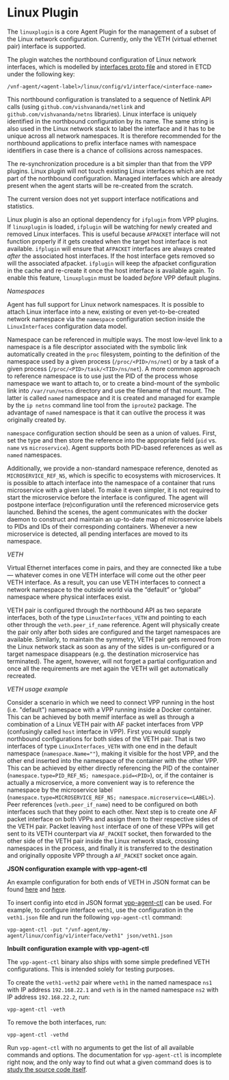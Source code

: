 # Linux Plugin

The `linuxplugin` is a core Agent Plugin for the management of a subset of the Linux
network configuration. Currently, only the VETH (virtual ethernet pair) interface is supported.

The plugin watches the northbound configuration of Linux network interfaces,
which is modelled by [interfaces proto file](model/interfaces/interfaces.proto)
and stored in ETCD under the following key:

```
/vnf-agent/<agent-label>/linux/config/v1/interface/<interface-name>
```

This northbound configuration is translated to a sequence of Netlink API
calls (using `github.com/vishvananda/netlink` and `github.com/vishvananda/netns` libraries).
Linux interface is uniquely identified in the northbound configuration by its name. The same string is also used
in the Linux network stack to label the interface and it has to be unique across all network namespaces.
It is therefore recommended for the northbound applications to prefix interface names with namespace
identifiers in case there is a chance of collisions across namespaces.

The re-synchronization procedure is a bit simpler than that from the VPP plugins. Linux plugin will not touch existing
Linux interfaces which are not part of the northbound configuration. Managed interfaces which are already present when
the agent starts will be re-created from the scratch.

The current version does not yet support interface notifications and statistics.

Linux plugin is also an optional dependency for `ifplugin` from VPP plugins. If `linuxplugin` is loaded, `ifplugin` will
be watching for newly created and removed Linux interfaces. This is useful because `AFPACKET` interface will not function
properly if it gets created when the target host interface is not available. `ifplugin` will ensure that `AFPACKET` interfaces
are always created *after* the associated host interfaces. If the host interface gets removed so will the associated
afpacket. `ifplugin` will keep the afpacket configuration in the cache and re-create it once the host interface is available again.
To enable this feature, `linuxplugin` must be loaded *before* VPP default plugins.


*Namespaces*

Agent has full support for Linux network namespaces. It is possible to attach Linux interface into a new, existing
or even yet-to-be-created network namespace via the `namespace` configuration section inside the `LinuxInterfaces` configuration data model.

Namespace can be referenced in multiple ways. The most low-level link to a namespace is
a file descriptor associated with the symbolic link automatically created in the `proc` filesystem, pointing to the definition
of the namespace used by a given process (`/proc/<PID>/ns/net`) or by a task of a given process (`/proc/<PID>/task/<TID>/ns/net`).
A more common approach to reference namespace is to use just the PID of the process whose
namespace we want to attach to, or to create a bind-mount of the symbolic link into `/var/run/netns` directory and use the
filename of that mount. The latter is called `named` namespace and it is created and managed for example by
the `ip netns` command line tool from the `iproute2` package. The advantage of `named` namespace
is that it can outlive the process it was originally created by.

`namespace` configuration section should be seen as a union of values. First, set the type and then store the reference
into the appropriate field (`pid` vs. `name` vs `microservice`).
Agent supports both PID-based references as well as `named` namespaces.

Additionally, we provide a non-standard namespace reference, denoted as `MICROSERVICE_REF_NS`, which is specific to ecosystems
with microservices. It is possible to attach interface into the namespace of a container that runs microservice with a given label.
To make it even simpler, it is not required to start the microservice before the interface is configured. The agent will postpone
interface (re)configuration until the referenced microservice gets launched. Behind the scenes, the agent communicates with
the docker daemon to construct and maintain an up-to-date map of microservice labels to PIDs and IDs of their corresponding
containers. Whenever a new microservice is detected, all pending interfaces are moved to its namespace.

*VETH*

Virtual Ethernet interfaces come in pairs, and they are connected like a tube — whatever comes in one VETH
interface will come out the other peer VETH interface. As a result, you can use VETH interfaces to connect
a network namespace to the outside world via the “default” or “global” namespace where physical interfaces
exist.

VETH pair is configured through the northbound API as two separate interfaces, both of the type `LinuxInterfaces_VETH`
and pointing to each other through the `veth.peer_if_name` reference.
Agent will physically create the pair only after both sides are configured and the target namespaces are available. 
Similarly, to maintain the symmetry, VETH pair gets removed from the Linux network stack as soon as any of the sides is
un-configured or a target namespace disappears (e.g. the destination microservice has terminated). The agent, however,
will not forget a partial configuration and once all the requirements are met again the VETH will get automatically recreated. 

*VETH usage example*

Consider a scenario in which we need to connect VPP running in the host (i.e. "default")
namespace with a VPP running inside a Docker container. This can be achieved by both memif interface
as well as through a combination of a Linux VETH pair with AF packet interfaces from VPP (confusingly called `host` interface in VPP).
First you would supply northbound configurations for both sides of the VETH pair. That is two interfaces
of type `LinuxInterfaces_VETH` with one end in the default namespace (`namespace.Name=""`), making it visible for the host VPP,
and the other end inserted into the namespace of the container with the other VPP. This can be achieved by either directly referencing
the PID of the container (`namespace.type=PID_REF_NS; namespace.pid=<PID>`), or, if the container is actually a microservice,
a more convenient way is to reference the namespace by the microservice label
(`namespace.type=MICROSERVICE_REF_NS; namespace.microservice=<LABEL>`).
Peer references (`veth.peer_if_name`) need to be configured on both interfaces such that they point to each other.
Next step is to create one AF packet interface on both VPPs and assign them to their respective sides of the VETH pair.
Packet leaving `host` interface of one of these VPPs will get sent to its VETH counterpart via `AF_PACKET` socket, then forwarded
to the other side of the VETH pair inside the Linux network stack, crossing namespaces in the process, and finally it is transferred
to the destination and originally opposite VPP through a `AF_PACKET` socket once again.

**JSON configuration example with vpp-agent-ctl**

An example configuration for both ends of VETH in JSON format can
be found [here](../../cmd/vpp-agent-ctl/json/veth1.json) and [here](../../cmd/vpp-agent-ctl/json/veth2.json).

To insert config into etcd in JSON format [vpp-agent-ctl](../../cmd/vpp-agent-ctl)
can be used. For example, to configure interface `veth1`, use the configuration in the `veth1.json` file and
run the following `vpp-agent-ctl` command:
```
vpp-agent-ctl -put "/vnf-agent/my-agent/linux/config/v1/interface/veth1" json/veth1.json
```

**Inbuilt configuration example with vpp-agent-ctl**

The `vpp-agent-ctl` binary also ships with some simple predefined VETH configurations.
This is intended solely for testing purposes.

To create the `veth1-veth2` pair where `veth1` in the named namespace `ns1` with IP address `192.168.22.1` 
and `veth` is in the named namespace `ns2` with IP address `192.168.22.2`, run:
```
vpp-agent-ctl -veth
```

To remove the both interfaces, run:
```
vpp-agent-ctl -vethd
```

Run `vpp-agent-ctl` with no arguments to get the list of all available commands and options.
The documentation for `vpp-agent-ctl` is incomplete right now, and the only way to find out
what a given command does is to [study the source code itself](../../cmd/vpp-agent-ctl).